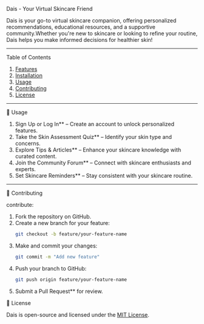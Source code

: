 
Dais - Your Virtual Skincare Friend

Dais is your go-to virtual skincare companion, offering personalized recommendations, educational resources, and a supportive community.Whether you're new to skincare or looking to refine your routine, Dais helps you make informed decisions for healthier skin!

---

Table of Contents

1. [Features](#features)
2. [Installation](#installation)
3. [Usage](#usage)
4. [Contributing](#contributing)
5. [License](#license)

---


🚀 Usage

1. Sign Up or Log In\*\* – Create an account to unlock personalized features.
2. Take the Skin Assessment Quiz\*\* – Identify your skin type and concerns.
3. Explore Tips & Articles\*\* – Enhance your skincare knowledge with curated content.
4. Join the Community Forum\*\* – Connect with skincare enthusiasts and experts.
5. Set Skincare Reminders\*\* – Stay consistent with your skincare routine.

---

🤝 Contributing

contribute:

1. Fork the repository on GitHub.
2. Create a new branch for your feature:
   ```sh
   git checkout -b feature/your-feature-name
   ```
3. Make and commit your changes:
   ```sh
   git commit -m "Add new feature"
   ```
4. Push your branch to GitHub:
   ```sh
   git push origin feature/your-feature-name
   ```
5. Submit a Pull Request** for review.

📜 License

Dais is open-source and licensed under the [MIT License](LICENSE).
